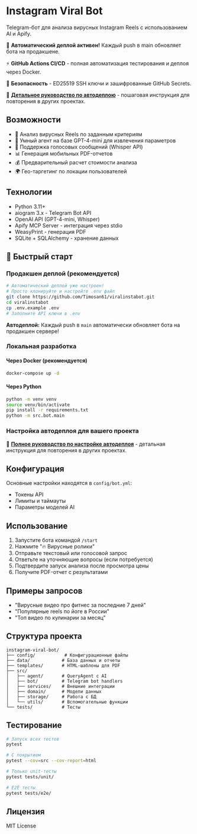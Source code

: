 # Instagram Viral Bot

Telegram-бот для анализа вирусных Instagram Reels с использованием AI и Apify.

🚀 **Автоматический деплой активен!** Каждый push в main обновляет бота на продакшене.

⚡ **GitHub Actions CI/CD** - полная автоматизация тестирования и деплоя через Docker.

🔑 **Безопасность** - ED25519 SSH ключи и зашифрованные GitHub Secrets.

📖 **[Детальное руководство по автодеплою](AUTODEPLOY_GUIDE.md)** - пошаговая инструкция для повторения в других проектах.

## Возможности

- 🎯 Анализ вирусных Reels по заданным критериям
- 🤖 Умный агент на базе GPT-4-mini для извлечения параметров
- 🎤 Поддержка голосовых сообщений (Whisper API)
- 📊 Генерация мобильных PDF-отчетов
- 💰 Предварительный расчет стоимости анализа
- 🌍 Гео-таргетинг по локации пользователей

## Технологии

- Python 3.11+
- aiogram 3.x - Telegram Bot API
- OpenAI API (GPT-4-mini, Whisper)
- Apify MCP Server - интеграция через stdio
- WeasyPrint - генерация PDF
- SQLite + SQLAlchemy - хранение данных

## 🚀 Быстрый старт

### Продакшен деплой (рекомендуется)
```bash
# Автоматический деплой уже настроен!
# Просто клонируйте и настройте .env файл
git clone https://github.com/Timosan61/viralinstabot.git
cd viralinstabot
cp .env.example .env
# Заполните API ключи в .env
```

**Автодеплой:** Каждый push в `main` автоматически обновляет бота на продакшен сервере!

### Локальная разработка

#### Через Docker (рекомендуется)
```bash
docker-compose up -d
```

#### Через Python
```bash
python -m venv venv
source venv/bin/activate
pip install -r requirements.txt
python -m src.bot.main
```

### Настройка автодеплоя для вашего проекта
📖 **[Полное руководство по настройке автодеплоя](AUTODEPLOY_GUIDE.md)** - детальная инструкция для повторения в других проектах.

## Конфигурация

Основные настройки находятся в `config/bot.yml`:
- Токены API
- Лимиты и таймауты
- Параметры моделей AI

## Использование

1. Запустите бота командой `/start`
2. Нажмите "🔥 Вирусные ролики"
3. Отправьте текстовый или голосовой запрос
4. Ответьте на уточняющие вопросы (если потребуется)
5. Подтвердите запуск анализа после просмотра цены
6. Получите PDF-отчет с результатами

## Примеры запросов

- "Вирусные видео про фитнес за последние 7 дней"
- "Популярные reels по йоге в России"
- "Топ видео по кулинарии за месяц"

## Структура проекта

```
instagram-viral-bot/
├── config/           # Конфигурационные файлы
├── data/            # База данных и отчеты
├── templates/       # HTML-шаблоны для PDF
├── src/
│   ├── agent/       # QueryAgent с AI
│   ├── bot/         # Telegram bot handlers
│   ├── services/    # Внешние интеграции
│   ├── domain/      # Модели данных
│   ├── storage/     # Работа с БД
│   └── utils/       # Вспомогательные функции
└── tests/           # Тесты
```

## Тестирование

```bash
# Запуск всех тестов
pytest

# С покрытием
pytest --cov=src --cov-report=html

# Только unit-тесты
pytest tests/unit/

# E2E тесты
pytest tests/e2e/
```

## Лицензия

MIT License

<!-- Security scan triggered at 2025-10-08 08:49:56 -->
